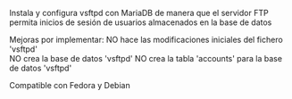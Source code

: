 Instala y configura vsftpd con MariaDB de manera que el servidor FTP permita inicios de sesión de usuarios almacenados en la base de datos

Mejoras por implementar:
  NO hace las modificaciones iniciales del fichero 'vsftpd'<br>
  NO crea la base de datos 'vsftpd'
  NO crea la tabla 'accounts' para la base de datos 'vsftpd'

Compatible con Fedora y Debian
